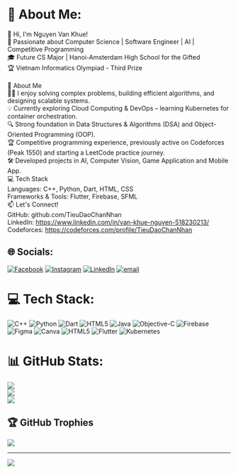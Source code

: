 # 💫 About Me:
👋 Hi, I'm Nguyen Van Khue!<br>🚀 Passionate about Computer Science | Software Engineer | AI | Competitive Programming<br>🎓 Future CS Major | Hanoi-Amsterdam High School for the Gifted<br>🏆 Vietnam Informatics Olympiad - Third Prize<br><br>🔹 About Me<br>👨‍💻 I enjoy solving complex problems, building efficient algorithms, and designing scalable systems.<br>💡 Currently exploring Cloud Computing & DevOps – learning Kubernetes for container orchestration.<br>🔍 Strong foundation in Data Structures & Algorithms (DSA) and Object-Oriented Programming (OOP).<br>🏆 Competitive programming experience, previously active on Codeforces (Peak 1550) and starting a LeetCode practice journey.<br>🛠 Developed projects in AI, Computer Vision, Game Application and Mobile App.<br>💻 Tech Stack<br>Languages: C++, Python, Dart, HTML, CSS<br>Frameworks & Tools: Flutter, Firebase, SFML<br>📫 Let's Connect!<br>GitHub: github.com/TieuDaoChanNhan<br>LinkedIn: https://www.linkedin.com/in/van-khue-nguyen-518230213/<br>Codeforces: https://codeforces.com/profile/TieuDaoChanNhan


## 🌐 Socials:
[![Facebook](https://img.shields.io/badge/Facebook-%231877F2.svg?logo=Facebook&logoColor=white)](https://facebook.com/https://www.facebook.com/vankhue.nguyen.5454/) [![Instagram](https://img.shields.io/badge/Instagram-%23E4405F.svg?logo=Instagram&logoColor=white)](https://instagram.com/https://www.instagram.com/vankhue.cs/) [![LinkedIn](https://img.shields.io/badge/LinkedIn-%230077B5.svg?logo=linkedin&logoColor=white)](https://linkedin.com/in/https://www.linkedin.com/in/van-khue-nguyen-518230213/) [![email](https://img.shields.io/badge/Email-D14836?logo=gmail&logoColor=white)](mailto:khuengv332007@gmail.com) 

# 💻 Tech Stack:
![C++](https://img.shields.io/badge/c++-%2300599C.svg?style=for-the-badge&logo=c%2B%2B&logoColor=white) ![Python](https://img.shields.io/badge/python-3670A0?style=for-the-badge&logo=python&logoColor=ffdd54) ![Dart](https://img.shields.io/badge/dart-%230175C2.svg?style=for-the-badge&logo=dart&logoColor=white) ![HTML5](https://img.shields.io/badge/html5-%23E34F26.svg?style=for-the-badge&logo=html5&logoColor=white) ![Java](https://img.shields.io/badge/java-%23ED8B00.svg?style=for-the-badge&logo=openjdk&logoColor=white) ![Objective-C](https://img.shields.io/badge/OBJECTIVE--C-%233A95E3.svg?style=for-the-badge&logo=apple&logoColor=white) ![Firebase](https://img.shields.io/badge/firebase-a08021?style=for-the-badge&logo=firebase&logoColor=ffcd34) ![Figma](https://img.shields.io/badge/figma-%23F24E1E.svg?style=for-the-badge&logo=figma&logoColor=white) ![Canva](https://img.shields.io/badge/Canva-%2300C4CC.svg?style=for-the-badge&logo=Canva&logoColor=white) ![HTML5](https://img.shields.io/badge/html5-%23E34F26.svg?style=for-the-badge&logo=html5&logoColor=white) ![Flutter](https://img.shields.io/badge/Flutter-%2302569B.svg?style=for-the-badge&logo=Flutter&logoColor=white) ![Kubernetes](https://img.shields.io/badge/kubernetes-%23326ce5.svg?style=for-the-badge&logo=kubernetes&logoColor=white)
# 📊 GitHub Stats:
![](https://github-readme-stats.vercel.app/api?username=TieuDaoChanNhan&theme=dark&hide_border=false&include_all_commits=false&count_private=false)<br/>
![](https://nirzak-streak-stats.vercel.app/?user=TieuDaoChanNhan&theme=dark&hide_border=false)<br/>
![](https://github-readme-stats.vercel.app/api/top-langs/?username=TieuDaoChanNhan&theme=dark&hide_border=false&include_all_commits=false&count_private=false&layout=compact)

## 🏆 GitHub Trophies
![](https://github-profile-trophy.vercel.app/?username=TieuDaoChanNhan&theme=radical&no-frame=false&no-bg=false&margin-w=4)

---
[![](https://visitcount.itsvg.in/api?id=TieuDaoChanNhan&icon=0&color=0)](https://visitcount.itsvg.in)

<!-- Proudly created with GPRM ( https://gprm.itsvg.in ) -->
